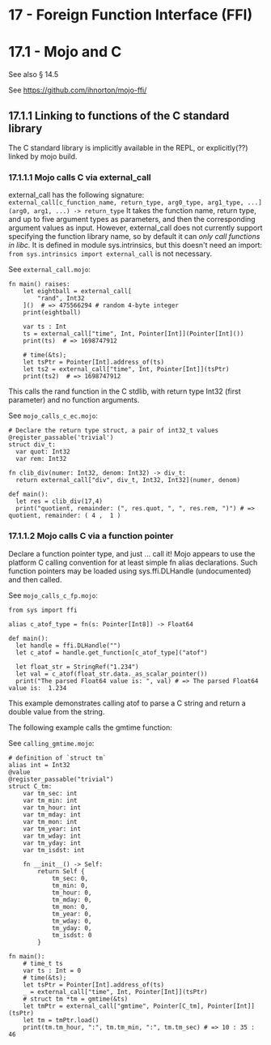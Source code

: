 # 17 - Foreign Function Interface (FFI)

# 17.1 - Mojo and C 
See also §  14.5

See https://github.com/ihnorton/mojo-ffi/

## 17.1.1 Linking to functions of the C standard library
The C standard library is implicitly available in the REPL, or explicitly(??) linked by mojo build.

### 17.1.1.1 Mojo calls C via external_call
external_call has the following signature:  
`external_call[c_function_name, return_type, arg0_type, arg1_type, ...](arg0, arg1, ...) -> return_type`
It takes the function name, return type, and up to five argument types as parameters, and then the corresponding argument values as input. However, external_call does not currently support specifying the function library name, so by default it can *only call functions in libc.*
It is defined in module sys.intrinsics, but this doesn't need an import: `from sys.intrinsics import external_call` is not necessary.

See `external_call.mojo`:
```mojo
fn main() raises:
    let eightball = external_call[
        "rand", Int32
    ]()  # => 475566294 # random 4-byte integer
    print(eightball)

    var ts : Int
    ts = external_call["time", Int, Pointer[Int]](Pointer[Int]())
    print(ts)  # => 1698747912

    # time(&ts);
    let tsPtr = Pointer[Int].address_of(ts)
    let ts2 = external_call["time", Int, Pointer[Int]](tsPtr)
    print(ts2)  # => 1698747912
```

This calls the rand function in the C stdlib, with return type Int32 (first parameter) and no function arguments.

See `mojo_calls_c_ec.mojo`:
```mojo
# Declare the return type struct, a pair of int32_t values
@register_passable('trivial')
struct div_t:
  var quot: Int32
  var rem: Int32

fn clib_div(numer: Int32, denom: Int32) -> div_t:
  return external_call["div", div_t, Int32, Int32](numer, denom)

def main():
  let res = clib_div(17,4)
  print("quotient, remainder: (", res.quot, ", ", res.rem, ")") # => quotient, remainder: ( 4 ,  1 )
```

### 17.1.1.2 Mojo calls C via a function pointer
Declare a function pointer type, and just ... call it! Mojo appears to use the platform C calling convention for at least simple fn alias declarations. Such function pointers may be loaded using sys.ffi.DLHandle (undocumented) and then called.

See `mojo_calls_c_fp.mojo`:
```mojo
from sys import ffi

alias c_atof_type = fn(s: Pointer[Int8]) -> Float64

def main():
  let handle = ffi.DLHandle("")
  let c_atof = handle.get_function[c_atof_type]("atof")

  let float_str = StringRef("1.234")
  let val = c_atof(float_str.data._as_scalar_pointer())
  print("The parsed Float64 value is: ", val) # => The parsed Float64 value is:  1.234
```

This example demonstrates calling atof to parse a C string and return a double value from the string.

The following example calls the gmtime function:

See `calling_gmtime.mojo`:
```mojo
# definition of `struct tm`
alias int = Int32
@value
@register_passable("trivial")
struct C_tm:
    var tm_sec: int
    var tm_min: int
    var tm_hour: int
    var tm_mday: int
    var tm_mon: int
    var tm_year: int
    var tm_wday: int
    var tm_yday: int
    var tm_isdst: int
    
    fn __init__() -> Self:
        return Self {
            tm_sec: 0,
            tm_min: 0,
            tm_hour: 0,
            tm_mday: 0,
            tm_mon: 0,
            tm_year: 0,
            tm_wday: 0,
            tm_yday: 0,
            tm_isdst: 0
        }

fn main():
    # time_t ts
    var ts : Int = 0
    # time(&ts);
    let tsPtr = Pointer[Int].address_of(ts)
    _ = external_call["time", Int, Pointer[Int]](tsPtr)
    # struct tm *tm = gmtime(&ts)
    let tmPtr = external_call["gmtime", Pointer[C_tm], Pointer[Int]](tsPtr)
    let tm = tmPtr.load()
    print(tm.tm_hour, ":", tm.tm_min, ":", tm.tm_sec) # => 10 : 35 : 46
```